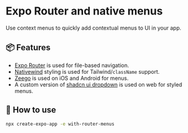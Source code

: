 # Expo Router and native menus

Use context menus to quickly add contextual menus to UI in your app.

## 📦 Features

- [Expo Router](https://docs.expo.dev/router/introduction/) is used for file-based navigation.
- [Nativewind](https://www.nativewind.dev/v4/overview/) styling is used for Tailwind/`className` support.
- [Zeego](https://zeego.dev/) is used on iOS and Android for menus.
- A custom version of [shadcn ui dropdown](https://ui.shadcn.com/docs/components/dropdown-menu) is used on web for styled menus.

## 🚀 How to use

```sh
npx create-expo-app -e with-router-menus
```
